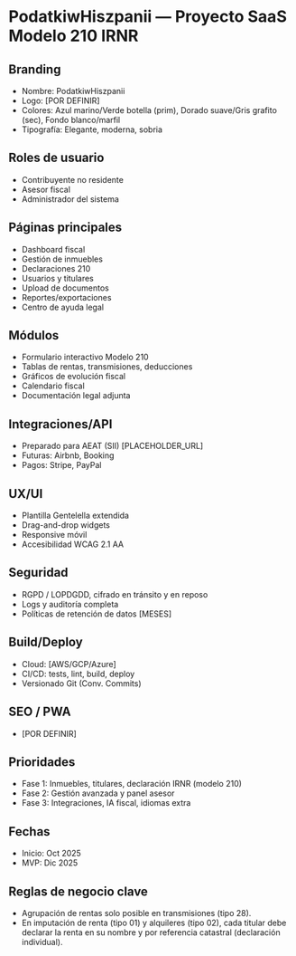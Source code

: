 # PodatkiwHiszpanii — Proyecto SaaS Modelo 210 IRNR

## Branding
- Nombre: PodatkiwHiszpanii
- Logo: [POR DEFINIR]
- Colores: Azul marino/Verde botella (prim), Dorado suave/Gris grafito (sec), Fondo blanco/marfil
- Tipografía: Elegante, moderna, sobria

## Roles de usuario
- Contribuyente no residente
- Asesor fiscal
- Administrador del sistema

## Páginas principales
- Dashboard fiscal
- Gestión de inmuebles
- Declaraciones 210
- Usuarios y titulares
- Upload de documentos
- Reportes/exportaciones
- Centro de ayuda legal

## Módulos
- Formulario interactivo Modelo 210
- Tablas de rentas, transmisiones, deducciones
- Gráficos de evolución fiscal
- Calendario fiscal
- Documentación legal adjunta

## Integraciones/API
- Preparado para AEAT (SII) [PLACEHOLDER_URL]
- Futuras: Airbnb, Booking
- Pagos: Stripe, PayPal

## UX/UI
- Plantilla Gentelella extendida
- Drag-and-drop widgets
- Responsive móvil
- Accesibilidad WCAG 2.1 AA

## Seguridad
- RGPD / LOPDGDD, cifrado en tránsito y en reposo
- Logs y auditoría completa
- Políticas de retención de datos [MESES]

## Build/Deploy
- Cloud: [AWS/GCP/Azure]
- CI/CD: tests, lint, build, deploy
- Versionado Git (Conv. Commits)

## SEO / PWA
- [POR DEFINIR]

## Prioridades
- Fase 1: Inmuebles, titulares, declaración IRNR (modelo 210)
- Fase 2: Gestión avanzada y panel asesor
- Fase 3: Integraciones, IA fiscal, idiomas extra

## Fechas
- Inicio: Oct 2025
- MVP: Dic 2025

## Reglas de negocio clave
- Agrupación de rentas solo posible en transmisiones (tipo 28).
- En imputación de renta (tipo 01) y alquileres (tipo 02), cada titular debe declarar la renta en su nombre y por referencia catastral (declaración individual).
